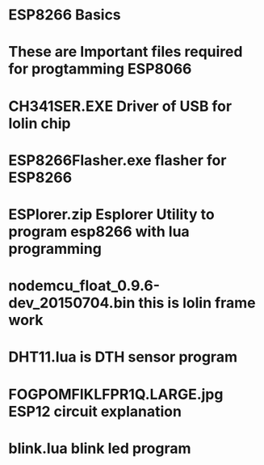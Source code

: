# ESP8266 Basics

# These are Important files required for progtamming ESP8066

# CH341SER.EXE Driver of USB for lolin chip

# ESP8266Flasher.exe flasher for ESP8266

# ESPlorer.zip Esplorer Utility to program esp8266 with lua programming

# nodemcu_float_0.9.6-dev_20150704.bin this is lolin frame work

# DHT11.lua is DTH sensor program

# FOGPOMFIKLFPR1Q.LARGE.jpg ESP12 circuit explanation

# blink.lua blink led program


